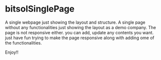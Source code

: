 # bitsolSinglePage
A single webpage just showing the layout and structure.
A single page without any functionalities just showing the layout as a demo company. The page is not responsive either. you can add, update any contents you want. just have fun trying to make the page responsive along with adding ome of the functionalities.

Enjoy!!
